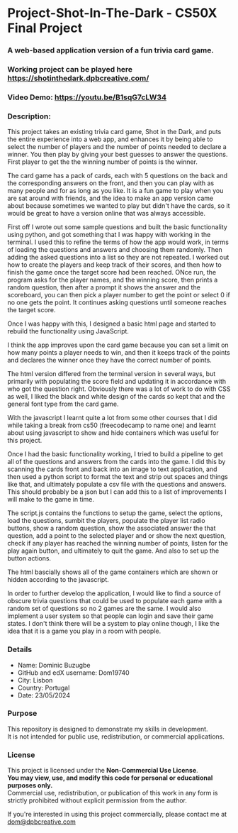 # Project-Shot-In-The-Dark - CS50X Final Project

### A web-based application version of a fun trivia card game.

### Working project can be played here https://shotinthedark.dpbcreative.com/

### Video Demo:  <https://youtu.be/B1sqG7cLW34>
### Description:
This project takes an existing trivia card game, Shot in the Dark, and puts the entire experience into a web app, and enhances it by being able to select the number of players and the number of points needed to declare a winner. You then play by giving your best guesses to answer the questions. First player to get the the winning number of points is the winner.

The card game has a pack of cards, each with 5 questions on the back and the corresponding answers on the front, and then you can play with as many people and for as long as you like. It is a fun game to play when you are sat around with friends, and the idea to make an app version came about because sometimes we wanted to play but didn't have the cards, so it would be great to have a version online that was always accessible.

First off I wrote out some sample questions and built the basic functionality using python, and got something that I was happy with working in the terminal. I used this to refine the terms of how the app would work, in terms of loading the questions and answers and choosing them randomly. Then adding the asked questions into a list so they are not repeated. I worked out how to create the players and keep track of their scores, and then how to finish the game once the target score had been reached. ONce run, the program asks for the player names, and the winning score, then prints a random question, then after a prompt it shows the answer and the scoreboard, you can then pick a player number to get the point or select 0 if no one gets the point.  It continues asking questions until someone reaches the target score.

Once I was happy with this, I designed a basic html page and started to rebuild the functionality using JavaScript.

I think the app improves upon the card game because you can set a limit on how many points a player needs to win, and then it keeps track of the points and declares the winner once they have the correct number of points.

The html version differed from the terminal version in several ways, but primarily with populating the score field and updating it in accordance with who got the question right. Obviously there was  a lot of work to do with CSS as well, I liked the black and white design of the cards so kept that and the general font type from the card game.

With the javascript I learnt quite a lot from some other courses that I did while taking a break from cs50 (freecodecamp to name one) and learnt about using javascript to show and hide containers which was useful for this project.

Once I had the basic functionality working, I tried to build a pipeline to get all of the questions and answers from the cards into the game. I did this by scanning the cards front and back into an image to text application, and then used a python script to format the text and strip out spaces and things like that, and ultimately populate a csv file with the questions and answers. This should probably be a json but I can add this to a list of improvements I will make to the game in time.

The script.js contains the functions to setup the game, select the options, load the questions, sumbit the players, populate the player list radio buttons, show a random question, show the associated answer the that question, add a point to the selected player and or show the next question, check if any player has reached the winning number of points, listen for the play again button, and ultimately to quit the game. And also to set up the button actions.

The html bascially shows all of the game containers which are shown or hidden according to the javascript.

In order to further develop the application, I would like to find a source of obscure trivia questions that could be used to populate each game with a random set of questions so no 2 games are the same. I would also implement a user system so that people can login and save their game states. I don't think there will be a system to play online though, I like the idea that it is a game you play in a room with people.

### Details
* Name: Dominic Buzugbe
* GitHub and edX username: Dom19740
* City: Lisbon
* Country: Portugal
* Date: 23/05/2024

### Purpose

This repository is designed to demonstrate my skills in development.  
It is not intended for public use, redistribution, or commercial applications.

### License

This project is licensed under the **Non-Commercial Use License**.  
**You may view, use, and modify this code for personal or educational purposes only.**  
Commercial use, redistribution, or publication of this work in any form is strictly prohibited without explicit permission from the author.

If you're interested in using this project commercially, please contact me at dom@dpbcreative.com
